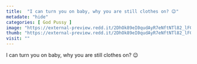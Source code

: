 ```yaml
---
title:  "I can turn you on baby, why you are still clothes on? 😉"
metadate: "hide"
categories: [ God Pussy ]
image: "https://external-preview.redd.it/2DhOk89eI0qudAyR7eNftNTl82_lFG7a54C5qeYoD6Y.jpg?auto=webp&s=5b8dff36b9643a31b0cd68139c19cb3219f917c6"
thumb: "https://external-preview.redd.it/2DhOk89eI0qudAyR7eNftNTl82_lFG7a54C5qeYoD6Y.jpg?width=1080&crop=smart&auto=webp&s=acc76dbc2b7309ae43eb61e3e65bbc092fc60577"
visit: ""
---
```

I can turn you on baby, why you are still clothes on? 😉

